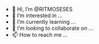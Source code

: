 - 👋 Hi, I’m @RITMOSESES
- 👀 I’m interested in ...
- 🌱 I’m currently learning ...
- 💞️ I’m looking to collaborate on ...
- 📫 How to reach me ...

<!---
RITMOSESES/RITMOSESES is a ✨ special ✨ repository because its `README.md` (this file) appears on your GitHub profile.
You can click the Preview link to take a look at your changes.
--->
